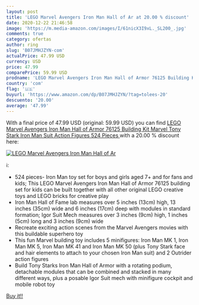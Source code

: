 ```yaml
---
layout: post
title: 'LEGO Marvel Avengers Iron Man Hall of Ar at 20.00 % discount'
date: 2020-12-22 21:46:58
image: 'https://m.media-amazon.com/images/I/61nicX3I9xL._SL200_.jpg'
comments: true
category: ofertas
author: ring
slug: 'B07JMHJZYN-com'
actualPrice: 47.99 USD
currency: USD
price: 47.99
comparePrice: 59.99 USD
prodname: 'LEGO Marvel Avengers Iron Man Hall of Armor 76125 Building Kit Marvel Tony Stark Iron Man Suit Action Figures  524 Pieces '
country: 'com'
flag: '🇺🇸'
buyurl: 'https://www.amazon.com/dp/B07JMHJZYN/?tag=tolees-20'
descuento: '20.00'
average: '47.99'
---
```


With a final price of 47.99 USD (original: 59.99 USD) you can find [LEGO Marvel Avengers Iron Man Hall of Armor 76125 Building Kit Marvel Tony Stark Iron Man Suit Action Figures  524 Pieces ](https://www.amazon.com/dp/B07JMHJZYN/?tag=tolees-20) with a  20.00 % discount here:

[![LEGO Marvel Avengers Iron Man Hall of Ar](https://m.media-amazon.com/images/I/61nicX3I9xL._SL200_.jpg)](https://www.amazon.com/dp/B07JMHJZYN/?tag=tolees-20)

ℹ️:

- 524 pieces- Iron Man toy set for boys and girls aged 7+ and for fans and kids; This LEGO Marvel Avengers Iron Man Hall of Armor 76125 building set for kids can be built together with all other original LEGO creative toys and LEGO bricks for creative play
- Iron Man Hall of Fame lab measures over 5 inches (13cm) high, 13 inches (35cm) wide and 6 inches (17cm) deep with modules in standard formation; Igor Suit Mech measures over 3 inches (9cm) high, 1 inches (5cm) long and 3 inches (9cm) wide
- Recreate exciting action scenes from the Marvel Avengers movies with this buildable superhero toy
- This fun Marvel building toy includes 5 minifigures: Iron Man MK 1, Iron Man MK 5, Iron Man MK 41 and Iron Man MK 50 (plus Tony Stark face and hair elements to attach to your chosen Iron Man suit) and 2 Outrider action figures
- Build Tony Starks Iron Man Hall of Armor with a rotating podium, detachable modules that can be combined and stacked in many different ways, plus a posable Igor Suit mech with minifigure cockpit and mobile robot toy

[Buy it!!](https://www.amazon.com/dp/B07JMHJZYN/?tag=tolees-20)
